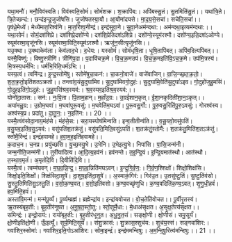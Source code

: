 

  
यथा॒मनौ॑। मनौ॒विव॑स्वति। विव॑स्वति॒सोमं॑। सोमं॑शक्र। श॒क्रापि॑ब:। अपि॑बस्सु॒तं। सु॒तमिति॑सु॒तं।। यथा॑त्रि॒ते। त्रि॒तेच्छन्द॑:। छन्द॑इन्द्र॒जुजो॑षसि। जुजो॑षतस्या॒यौ। आ॒यौमा॑दयसे। मा॒द॒य॒से॒सचा॑। सचेति॒सचा॑।।  
पृष॑ध्रे॒मेध्ये॑। मेध्ये॑मात॒रिश्व॑नि। मा॒त॒रिश्व॒नीन्द्र॑। इन्द्र॑सुवा॒ने। सु॒वा॒नेअम॑न्दथा:। अम॑न्दथा॒इत्यम॑न्दथा:।। यथा॒सोमं॑। सोमं॒दश॑शिप्रे। दश॑शिप्रे॒दशो॑ण्ये। दश॑शि॒प्रेतिदश॑ऽशिप्रे। दशो॑ण्ये॒स्यूम॑रश्मौ। दशो॑ण्य॒इति॒दश॑ऽओण्ये। स्यूम॑रश्मा॒वृजू॑नसि। स्यूम॑रश्मा॒विति॒स्यूम॑ऽरश्मौ। ऋजू॑न॒सीत्यृजू॑नसि।।  
यउ॒क्था। उ॒क्थाकेव॑ला। केव॑लाद॒धे। द॒धेय:। यस्सोमं॑। सोमं॑धृषि॒ता। धृ॒षि॒तापि॑बत्। अपि॑ब॒दित्यपि॑बत्।। यस्मै॒विष्णु॑:। विष्णु॒स्त्रीणि॑। त्रीणि॑प॒दा। प॒दावि॑चक्र॒मे। वि॒च॒क्र॒मउप॑। वि॒च॒क्र॒मइति॑वि॒ऽच॒क्र॒मे। उप॑मि॒त्रस्य॑। मि॒त्रस्य॒धर्म॑भि:। धर्म॑भि॒रिति॒धर्म॑ऽभि:।।  
यस्य॒त्वं। त्वमि॑न्द्र। इ॒न्द्र॒स्तोमे॑षु। स्तोमे॑षुचा॒कन॑:। चा॒कनो॒वाजे॑। वाजे॑वाजिन्। वा॒जि॒न्च्छ॒त॒क्र॒तो॒। श॒त॒क्र॒तो॒इति॑शतऽक्रतो।। तन्त्वा॑व॒यंसु॒दुघा॑मिव। सु॒दुघा॑मिवगो॒दुह॑:। सु॒दुघा॑मि॒वेति॑सु॒दुघां॑ऽइव। गो॒दुहो॑जुहु॒मसि॑। गो॒दुह॒इति॑गो॒ऽदुह॑:। जु॒हु॒मसि॑श्रव॒स्यव॑:। श्र॒व॒स्यव॒इति॑श्र॒व॒स्यव॑:।।  
योनो॑दा॒तास:। सन॑:। नः॒पि॒ता। पि॒ताम॒हान्। म॒हाँउ॒ग्र:। उ॒ग्रई॑शान॒कृत्। ई॒शा॒नकृदिती॑शा॒न॒ऽकृत्।। अया॑मन्नु॒ग्र:। उ॒ग्रोम॒घवा॑। म॒घवा॑पुरू॒वसु॑:। म॒घवेति॑म॒घऽवा॑। पु॒रू॒वसु॒र्गो:। पु॒रु॒वसु॒रिति॑पु॒रु॒ऽवसु॑:। गोरश्व॑स्य। अश्व॑स्य॒प्र। प्रदा॑तु। दा॒तु॒न॒:। न॒इति॑न:।। 20 ।।  
यस्मै॒त्वंव॑सोदा॒नाय॒मंह॑से। मंह॑से॒स:। सरा॒यस्पोष॑मिन्वति। इन्व॒तीतीन्व॑ति।। व॒सू॒यवो॒वसु॑पतिं। व॒सु॒यव॒इति॑व॒सु॒ऽयव॑:। वसु॑पतिंश॒तक्र॑तुं। वसु॑पति॒मिति॒वसु॑ऽपतिं। श॒तक्र॑तुं॒स्तोमै॑:। श॒तक्र॑तु॒मिति॑श॒तऽक्र॑तुं। स्तोमै॒रिन्द्रं॑। इन्द्रं॑हवामहे। ह॒वा॒म॒ह॒इति॑हवामहे।।  
क॒दाच॒न। च॒नप्र। प्रयु॑च्छसि। यु॒च्छ॒स्यु॒भे। उ॒भेनि। उ॒भेइत्यु॒भे। निपा॑सि। पा॒सि॒जन्म॑नी। जन्म॒नीति॒जन्म॑नी।। तुरी॑यादित्य। आ॒दि॒त्य॒हव॑नं। हव॑नन्ते। त॒इ॒न्द्रि॒यं। इ॒न्द्रि॒यमात॑स्थौ। आत॑स्थौ। त॒स्था॒व॒मृतं॑। अ॒मृतं॑दि॒वि। दि॒वीति॑दि॒वि।।  
यस्मै॒त्वं। त्वम्म॑घवन्। म॒घ॒व॒न्नि॒न्द्र॒। म॒घ॒व॒न्निति॑मघऽवन्। इ॒न्द्र॒गि॒र्व॒ण॒:। गि॒र्व॒ण॒श्शिक्षो॑। शिक्षो॒शिक्ष॑सि। शिक्षो॒इति॒शिक्षो॑। शिक्ष॑सिदा॒शुषे॑। दा॒शुष॒इति॑दा॒शुषे॑।। अ॒स्माकं॒गिर॑:। गिर॑उ॒त। उ॒तसु॑ष्टु॒तिं। सु॒ष्टु॒तिंव॑सो। सु॒स्तु॒तिमिति॑सु॒ऽस्तु॒तिं। व॒सो॒क॒ण्व॒वत्। व॒सो॒इति॑वसो। क॒ण्व॒वच्छृ॑णुधि। क॒ण्व॒वदिति॑क॒ण्व॒ऽवत्। शृ॒णु॒धी॒हवं॑। हव॒मिति॒हवं॑।।  
अस्ता॑वि॒मन्म॑। मन्म॑पू॒र्व्यं। पू॒र्व्यम्ब्रह्म॑। ब्रह्मेन्द्रा॑य। इन्द्रा॑यवोचत। वो॒च॒तेति॑वोचत।। पू॒र्वीरृ॒तस्य॑। ऋ॒तस्य॑बृह॒ती:। बृ॒ह॒तीर॑नूषत। अ॒नू॒ष॒त॒स्तो॒तु:। स्तो॒तुर्मे॒धा:। मे॒धाअ॑सृक्षत। अ॒सृ॒क्ष॒तेत्य॑सृक्षत।।  
समिन्द्र॑:। इन्द्रो॒राय॑:। रायो॑बृह॒ती:। बृ॒ह॒तीर॑धूनुत। अ॒धू॒नु॒त॒सं। सङ्क्षो॒णी। क्षो॒णीसं। समु॒सूर्यं॑। क्षो॒णीइति॑क्षो॒णी। ऊँ॒इत्यूँ॑। सूर्य॒मिति॒सूर्यं॑।। संशु॒क्रास॑:। शु॒क्रास॒श्शुच॑य:। शुच॑य॒स्सं। सङ्गवा॑शिर:। गवा॑शिर॒स्सोमा॑:। गवा॑शिर॒इति॒गोऽआ॑शिर:। सोमा॒इन्द्रं॑। इन्द्र॑ममन्दिषु:। अ॒म॒न्दि॒षु॒रित्य॑मन्दिषु:।। 21 ।।  

